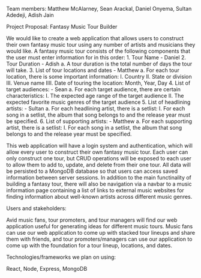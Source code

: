Team members: Matthew McAlarney, Sean Arackal, Daniel Onyema, Sultan Adedeji, Adish Jain

Project Proposal: Fantasy Music Tour Builder

We would like to create a web application that allows users to construct their own fantasy music tour using any number of artists and musicians they would like. A fantasy music tour consists of the following components that the user must enter information for in this order:
    1. Tour Name - Daniel
    2. Tour Duration - Adish
        a. A tour duration is the total number of days the tour will take.
    3. List of tour locations and dates - Matthew
        a. For each tour location, there is some important information:
            I. Country
            II. State or division
            III. Venue name
            IIII. Date of touring the location: Month, Year, Day
    4. List of target audiences: - Sean
        a. For each target audience, there are certain characteristics:
            I. The expected age range of the target audience
            II. The expected favorite music genres of the target audience
    5. List of headlining artists: - Sultan
        a. For each headlining artist, there is a setlist:
            I. For each song in a setlist, the album that song belongs to and the release year must be specified.
    6. List of supporting artists: - Matthew
        a. For each supporting artist, there is a setlist:
            I. For each song in a setlist, the album that song belongs to and the release year must be specified.

This web application will have a login system and authentication, which will allow every user to construct their own fantasy music tour. Each user can only construct one tour, but CRUD operations will be exposed to each user to allow them to add to, update, and delete from their one tour. All data will be persisted to a MongoDB database so that users can access saved information between server sessions. In addition to the main functinality of building a fantasy tour, there will also be navigation via a navbar to a music information page containing a list of links to external music websites for finding information about well-known artists across different music genres.

Users and stakeholders:

Avid music fans, tour promoters, and tour managers will find our web application useful for generating ideas for different music tours. Music fans can use our web application to come up with stacked tour lineups and share them with friends, and tour promoters/managers can use our application to come up with the foundation for a tour lineup, locations, and dates.

Technologies/frameworks we plan on using:

React, Node, Express, MongoDB
